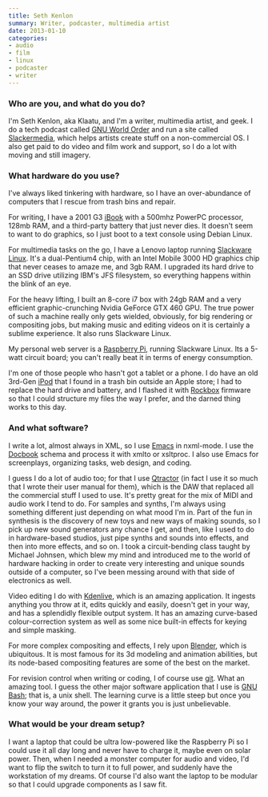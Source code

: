 ```yaml
---
title: Seth Kenlon
summary: Writer, podcaster, multimedia artist
date: 2013-01-10
categories:
- audio
- film
- linux
- podcaster
- writer
---
```


### Who are you, and what do you do?

I'm Seth Kenlon, aka Klaatu, and I'm a writer, multimedia artist, and geek. I do a tech podcast called [GNU World Order](http://gnuworldorder.info/ "The GNU World Order podcast.") and run a site called [Slackermedia](http://www.slackermedia.info/ "The Slackermedia website."), which helps artists create stuff on a non-commercial OS. I also get paid to do video and film work and support, so I do a lot with moving and still imagery.

### What hardware do you use?

I've always liked tinkering with hardware, so I have an over-abundance of computers that I rescue from trash bins and repair.

For writing, I have a 2001 G3 [iBook][] with a 500mhz PowerPC processor, 128mb RAM, and a third-party battery that just never dies. It doesn't seem to want to do graphics, so I just boot to a text console using Debian Linux.

For multimedia tasks on the go, I have a Lenovo laptop running [Slackware Linux][slackware]. It's a dual-Pentium4 chip, with an Intel Mobile 3000 HD graphics chip that never ceases to amaze me, and 3gb RAM. I upgraded its hard drive to an SSD drive utilizing IBM's JFS filesystem, so everything happens within the blink of an eye.

For the heavy lifting, I built an 8-core i7 box with 24gb RAM and a very efficient graphic-crunching Nvidia GeForce GTX 460 GPU. The true power of such a machine really only gets wielded, obviously, for big rendering or compositing jobs, but making music and editing videos on it is certainly a sublime experience. It also runs Slackware Linux.

My personal web server is a [Raspberry Pi][raspberry-pi], running Slackware Linux. Its a 5-watt circuit board; you can't really beat it in terms of energy consumption.

I'm one of those people who hasn't got a tablet or a phone. I do have an old 3rd-Gen [iPod][] that I found in a trash bin outside an Apple store; I had to replace the hard drive and battery, and I flashed it with [Rockbox][] firmware so that I could structure my files the way I prefer, and the darned thing works to this day.

### And what software?

I write a lot, almost always in XML, so I use [Emacs][] in nxml-mode. I use the [Docbook][] schema and process it with xmlto or xsltproc. I also use Emacs for screenplays, organizing tasks, web design, and coding.

I guess I do a lot of audio too; for that I use [Qtractor][] (in fact I use it so much that I wrote their user manual for them), which is the DAW that replaced all the commercial stuff I used to use. It's pretty great for the mix of MIDI and audio work I tend to do. For samples and synths, I'm always using something different just depending on what mood I'm in. Part of the fun in synthesis is the discovery of new toys and new ways of making sounds, so I pick up new sound generators any chance I get, and then, like I used to do in hardware-based studios, just pipe synths and sounds into effects, and then into more effects, and so on. I took a circuit-bending class taught by Michael Johnsen, which blew my mind and introduced me to the world of hardware hacking in order to create very interesting and unique sounds outside of a computer, so I've been messing around with that side of electronics as well.

Video editing I do with [Kdenlive][], which is an amazing application. It ingests anything you throw at it, edits quickly and easily, doesn't get in your way, and has a splendidly flexible output system. It has an amazing curve-based colour-correction system as well as some nice built-in effects for keying and simple masking.

For more complex compositing and effects, I rely upon [Blender][], which is ubiquitous. It is most famous for its 3d modeling and animation abilities, but its node-based compositing features are some of the best on the market.

For revision control when writing or coding, I of course use [git][]. What an amazing tool. I guess the other major software application that I use is [GNU Bash][bash]; that is, a unix shell. The learning curve is a little steep but once you know your way around, the power it grants you is just unbelievable.

### What would be your dream setup?

I want a laptop that could be ultra low-powered like the Raspberry Pi so I could use it all day long and never have to charge it, maybe even on solar power. Then, when I needed a monster computer for audio and video, I'd want to flip the switch to turn it to full power, and suddenly have the workstation of my dreams. Of course I'd also want the laptop to be modular so that I could upgrade components as I saw fit.

[bash]: http://www.gnu.org/software/bash/ "A terminal shell."
[blender]: https://www.blender.org/ "A free, open-source 3D renderer."
[docbook]: https://docbook.org/ "A schema suited to writing books."
[emacs]: http://www.gnu.org/software/emacs/ "An extensible, customizable, free/libre text editor — and more."
[git]: https://git-scm.com/ "A version control system."
[ibook]: https://en.wikipedia.org/wiki/IBook "A laptop."
[ipod]: https://support.apple.com/ipod-touch "A music player."
[kdenlive]: http://web.archive.org/web/20230813122032/https://kdenlive.org/ "An open-source video editor."
[qtractor]: http://web.archive.org/web/20161121141816/http://qtractor.sourceforge.net:80/ "An open-source multi-track sequencer."
[raspberry-pi]: https://en.wikipedia.org/wiki/Raspberry_Pi "A single-board hackable computer."
[rockbox]: https://www.rockbox.org/ "Replacement firmware for music players."
[slackware]: http://www.slackware.com/ "A Linux distribution."
